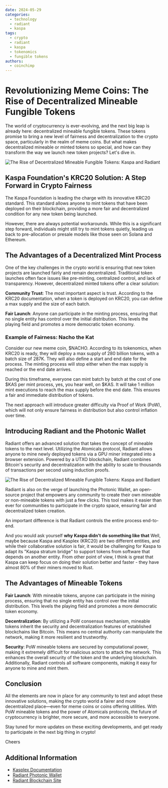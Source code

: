 ```yaml
---
date: 2024-05-29
categories:
  - technology
  - radiant
  - kaspa
tags:
  - crypto
  - radiant
  - kaspa
  - tokenomics
  - fungible tokens
authors:
  - coinchimp
---
```


# Revolutionizing Meme Coins: The Rise of Decentralized Mineable Fungible Tokens

The world of cryptocurrency is ever-evolving, and the next big leap is already here: decentralized mineable fungible tokens. These tokens promise to bring a new level of fairness and decentralization to the crypto space, particularly in the realm of meme coins. But what makes decentralized mineable or minted tokens so special, and how can they transform the way we launch new token projects? Let's dive in.

![The Rise of Decentralized Mineable Fungible Tokens: Kaspa and Radiant](/assets/blog/decentralized-fungible-token-radiant-and-kaspa.jpg)

## Kaspa Foundation's KRC20 Solution: A Step Forward in Crypto Fairness

The Kaspa Foundation is leading the charge with its innovative KRC20 standard. This standard allows anyone to mint tokens that have been deployed on their blockchain, providing a more fair and decentralized condition for any new token being launched.

However, there are always potential workarounds. While this is a significant step forward, individuals might still try to mint tokens quietly, leading us back to pre-allocation or presale models like those seen on Solana and Ethereum.

## The Advantages of a Decentralized Mint Process

One of the key challenges in the crypto world is ensuring that new token projects are launched fairly and remain decentralized. Traditional token launches often face issues like pre-minting, centralized control, and lack of transparency. However, decentralized minted tokens offer a clear solution:

**Community Trust**: The most important aspect is trust. According to the KRC20 documentation, when a token is deployed on KRC20, you can define a max supply and the size of each batch.

**Fair Launch**: Anyone can participate in the minting process, ensuring that no single entity has control over the initial distribution. This levels the playing field and promotes a more democratic token economy.

### Example of Fairness: Nacho the Kat

Consider our new meme coin, $NACHO. According to its tokenomics, when KRC20 is ready, they will deploy a max supply of 280 billion tokens, with a batch size of 287K. They will also define a start and end date for the process. The minting process will stop either when the max supply is reached or the end date arrives.

During this timeframe, everyone can mint batch by batch at the cost of one $KAS per mint process, yes, you hear well, on $KAS. It will take 1 million mint executions to reach the max supply before the end date. This ensures a fair and immediate distribution of tokens.

The next approach will introduce greater difficulty via Proof of Work (PoW), which will not only ensure fairness in distribution but also control inflation over time.

## Introducing Radiant and the Photonic Wallet

Radiant offers an advanced solution that takes the concept of mineable tokens to the next level. Utilizing the Atomicals protocol, Radiant allows anyone to mine newly deployed tokens via a GPU miner integrated into a browser extension. Powered by a UTXO blockchain, Radiant combines Bitcoin's security and decentralization with the ability to scale to thousands of transactions per second using induction proofs.

![The Rise of Decentralized Mineable Fungible Tokens: Kaspa and Radiant](/assets/blog/radiant-mineable-fungible-token.jpg)

Radiant is also on the verge of launching the Photonic Wallet, an open-source project that empowers any community to create their own mineable or non-mineable tokens with just a few clicks. This tool makes it easier than ever for communities to participate in the crypto space, ensuring fair and decentralized token creation.

An important difference is that Radiant controls the entire process end-to-end. 

And you would ask yourself **why Kaspa didn't do something like that** Well, maybe because Kaspa and Kasplex (KRC20) are two different entities, and while their collaborative solution is fair, it would be challenging for Kaspa to adapt its "Kaspa stratum bridge" to support tokens from software that depends on another entity. From other point of view, I think is great that Kaspa can keep focus on doing their solution better and faster - they have almost 80% of their miners moved to Rust.

## The Advantages of Mineable Tokens

**Fair Launch**: With mineable tokens, anyone can participate in the mining process, ensuring that no single entity has control over the initial distribution. This levels the playing field and promotes a more democratic token economy.

**Decentralization**: By utilizing a PoW consensus mechanism, mineable tokens inherit the security and decentralization features of established blockchains like Bitcoin. This means no central authority can manipulate the network, making it more resilient and trustworthy.

**Security**: PoW mineable tokens are secured by computational power, making it extremely difficult for malicious actors to attack the network. This enhances the overall security of the token and the underlying blockchain. Additionally, Radiant controls all software components, making it easy for anyone to mine and mint them.

## Conclusion

All the elements are now in place for any community to test and adopt these innovative solutions, making the crypto world a fairer and more decentralized place—even for meme coins or coins offering utilities. With PoW mineable tokens and the power of Atomicals protocols, the future of cryptocurrency is brighter, more secure, and more accessible to everyone.

Stay tuned for more updates on these exciting developments, and get ready to participate in the next big thing in crypto!

Cheers

## Additional Information
* [Kasplex Documentation](https://docs.kasplex.org/)
* [Radiant Photonic Wallet](https://github.com/coinchimp/photonic-wallet)
* [Radiant Blockchain Site](https://radiantblockchain.org/)



